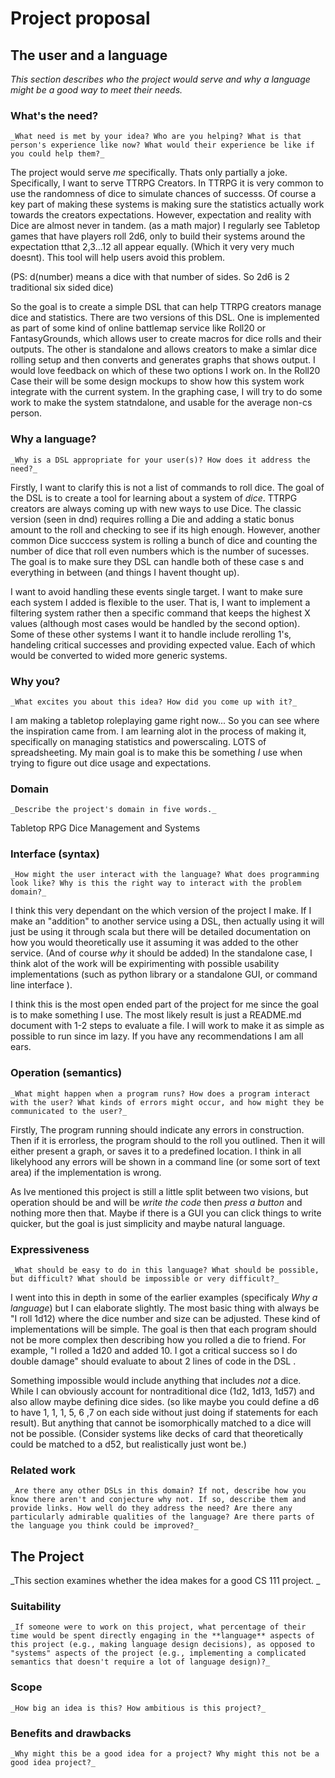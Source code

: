 # Project proposal

## The user and a language

_This section describes who the project would serve and why a language might be a
good way to meet their needs._

### What's the need?

`_What need is met by your idea? Who are you helping? What is that person's
experience like now? What would their experience be like if you could help
them?_`

The project would serve *me* specifically. Thats only partially a joke. Specifically, I want to serve TTRPG Creators. In TTRPG it is very common to use the randomness of dice to simulate chances of successs. Of course a key part of making these systems is making sure the statistics actually work towards the creators expectations. However, expectation and reality with Dice are almost never in tandem. (as a math major) I regularly see Tabletop games that have players roll 2d6, only to build their systems around the expectation tthat 2,3...12 all appear equally. (Which it very very much doesnt). This tool will help users avoid this problem. 

(PS: d(number) means a dice with that number of sides. So 2d6 is 2 traditional six sided dice)

So the goal is to create a simple DSL that can help TTRPG creators manage dice and statistics. There are two versions of this DSL. One is implemented as part of some kind of online battlemap service like Roll20 or FantasyGrounds, which allows user to create macros for dice rolls and their outputs. The other is standalone and allows creators to make a simlar dice rolling setup and then converts and generates graphs that shows output. I would love feedback on which of these two options I work on. In the Roll20 Case their will be some design mockups to show how this system work integrate with the current system. In the graphing case, I will try to do some work to make the system statndalone, and usable for the average non-cs person. 

### Why a language?

`_Why is a DSL appropriate for your user(s)? How does it address the need?_`

Firstly, I want to clarify this is not a list of commands to roll dice. The goal of the DSL is to create a tool for learning about a system of *dice*. TTRPG creators are always coming up with new ways to use Dice. The classic version (seen in dnd) requires rolling a Die and adding a static bonus amount to the roll and checking to see if its high enough. However, another common Dice succcess system is rolling a bunch of dice and counting the number of dice that roll even numbers which is the number of sucesses. The goal is to make sure they DSL can handle both of these case s and everything in between (and things I havent thought up).

I want to avoid handling these events single target. I want to make sure each system I added is flexible to the user. That is, I want to implement a filtering system rather then a specific command that keeps the highest X values (although most cases would be handled by the second option).  Some of these other systems I want it to handle include rerolling 1's, handeling critical successes and providing expected value. Each of which would be converted to wided more generic systems. 

### Why you?

`_What excites you about this idea? How did you come up with it?_`

I am making a tabletop roleplaying game right now... So you can see where the inspiration came from. I am learning alot in the process of making it, specifically on managing statistics and powerscaling. LOTS of spreadsheeting. My main goal is to make this be something *I* use when trying to figure out dice usage and expectations. 

### Domain

`_Describe the project's domain in five words._`

Tabletop RPG Dice Management and Systems 

### Interface (syntax)

`_How might the user interact with the language? What does programming look
like? Why is this the right way to interact with the problem domain?_`

I think this very dependant on the which version of the project I make. If I make an "addition" to another service using a DSL, then actually using it will just be using it through scala but there will be detailed documentation on how you would theoretically use it assuming it was added to the other service. (And of course *why* it should be added) In the standalone case, I think alot of the work will be expirimenting with possible usability implementations (such as python library or a standalone GUI, or command line interface ). 

I think this is the most open ended part of the project for me since the goal is to make something I use. The most likely result is just a README.md document with 1-2 steps to evaluate a file. I will work to make it as simple as possible to run since im lazy. If you have any recommendations I am all ears. 

### Operation (semantics)

`_What might happen when a program runs? How does a program interact with the
user? What kinds of errors might occur, and how might they be communicated to
the user?_`

Firstly, The program running should indicate any errors in construction. Then if it is errorless, the program should to the roll you outlined. Then it will either present a graph, or saves it to a predefined location. I think in all likelyhood any errors will be shown in a command line (or some sort of text area) if the implementation is wrong. 

As Ive mentioned this project is still a little split between two visions, but operation should be and will be *write the code* then *press a button* and nothing more then that. Maybe if there is a GUI you can click things to write quicker, but the goal is just simplicity and maybe natural language. 

### Expressiveness

`_What should be easy to do in this language? What should be possible, but
difficult? What should be impossible or very difficult?_`

I went into this in depth in some of the earlier examples (specificaly *Why a language*) but I can elaborate slightly. The most basic thing with always be "I roll 1d12) where the dice number and size can be adjusted. These kind of implementations will be simple. The goal is then that each program should not be more complex then describing how you rolled a die to friend. For example, "I rolled a 1d20 and added 10. I got a critical success so I do double damage" should evaluate to about 2 lines of code in the DSL <ideally>.
  
 Something impossible would include anything that includes *not* a dice. While I can obviously account for nontraditional dice (1d2, 1d13, 1d57) and also allow maybe defining dice sides. (so like maybe you could define a d6 to have 1, 1, 1, 5, 6 ,7 on each side without just doing if statements for each result). But anything that cannot be isomorphically matched to a dice will not be possible. (Consider systems like decks of card that theoretically could be matched to a d52, but realistically just wont be.) 

### Related work

`_Are there any other DSLs in this domain? If not, describe how you know there
aren't and conjecture why not. If so, describe them and provide links. How well
do they address the need? Are there any particularly admirable qualities of the
language? Are there parts of the language you think could be improved?_`

## The Project

_This section examines whether the idea makes for a good CS 111 project.
_
### Suitability

`_If someone were to work on this project, what percentage of their time would be
spent directly engaging in the **language** aspects of this project (e.g.,
making language design decisions), as opposed to "systems" aspects of the
project (e.g., implementing a complicated semantics that doesn't require a lot
of language design)?_`

### Scope

`_How big an idea is this? How ambitious is this project?_`

### Benefits and drawbacks

`_Why might this be a good idea for a project? Why might this not be a good idea
project?_`
